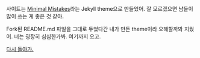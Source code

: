 사이트는 [Minimal Mistakes](https://mmistakes.github.io/minimal-mistakes/)라는 Jekyll theme으로 만들었어.
잘 모르겠으면 남들이 많이 쓰는 게 좋은 것 같아.

Fork된 README.md 파일을 그대로 두었다간 내가 만든 theme이라 오해할까봐 지웠어.
너는 굉장히 심심한가봐. 여기까지 오고.

[다시 돌아가.](https://qdainlee.github.io)
